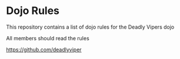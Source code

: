 Dojo Rules
==========

This repository contains a list of dojo rules for the Deadly Vipers dojo

All members should read the rules

https://github.com/deadlyviper

